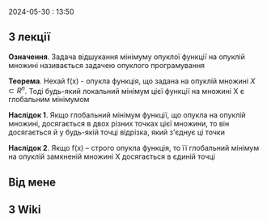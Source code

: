 2024-05-30 : 13:50

## З лекції 
**Означення**. Задача відшукання мінімуму опуклої функції на опуклій множині називається задачею опуклого програмування

**Теорема**. Нехай f(х) - опукла функція, що задана на опуклій
множині $X\subset R^n$. Тоді будь-який локальний мінімум цієї функції на множині
Х є глобальним мінімумом

**Наслідок 1**. Якщо глобальний мінімум функції, що опукла на
опуклій множині, досягається в двох різних точках цієї множини, то він
досягається й у будь-якій точці відрізка, який з'єднує ці точки

**Наслідок 2**. Якщо f(х) – строго опукла функція, то її глобальний
мінімум на опуклій замкненій множині Х досягається в єдиній точці
## Від мене


## З Wiki
